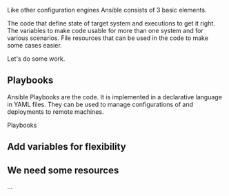 Like other configuration engines Ansible consists of 3 basic elements.

The code that define state of target system and executions to get it right.
The variables to make code usable for more than one system and for various scenarios.
File resources that can be used in the code to make some cases easier.

Let's do some work.

## Playbooks

Ansible Playbooks are the code. It is implemented in a declarative language in YAML files.
They can be used to manage configurations of and deployments to remote machines.




Playbooks

## Add variables for flexibility

## We need some resources

...

